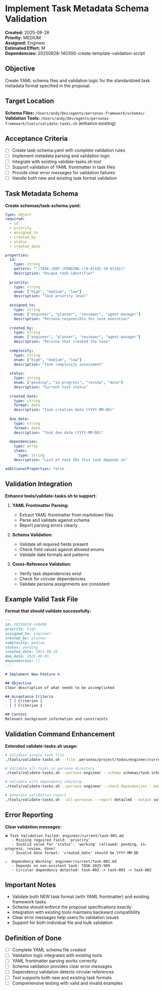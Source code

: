 # Implement Task Metadata Schema Validation

**Created:** 2025-08-28  
**Priority:** MEDIUM  
**Assigned:** Engineer  
**Estimated Effort:** M  
**Dependencies:** 20250828-140300-create-template-validation-script

## Objective

Create YAML schema files and validation logic for the standardized task metadata format specified in the proposal.

## Target Location

**Schema Files:** `/Users/andy/Dev/agents/personas-framework/schemas/`
**Validation Tools:** `/Users/andy/Dev/agents/personas-framework/tools/validate-tasks.sh` (enhance existing)

## Acceptance Criteria

- [ ] Create task-schema.yaml with complete validation rules
- [ ] Implement metadata parsing and validation logic
- [ ] Integrate with existing validate-tasks.sh tool
- [ ] Support validation of YAML frontmatter in task files
- [ ] Provide clear error messages for validation failures
- [ ] Handle both new and existing task format validation

## Task Metadata Schema

**Create schemas/task-schema.yaml:**
```yaml
type: object
required:
  - id
  - priority
  - assigned_to
  - created_by
  - status
  - created_date

properties:
  id:
    type: string
    pattern: "^(TASK-|DEP-|PENDING-|[0-9]{8}-[0-9]{6})"
    description: "Unique task identifier"
  
  priority:
    type: string
    enum: ["high", "medium", "low"]
    description: "Task priority level"
  
  assigned_to:
    type: string
    enum: ["engineer", "planner", "reviewer", "agent-manager"]
    description: "Persona responsible for task execution"
  
  created_by:
    type: string
    enum: ["engineer", "planner", "reviewer", "agent-manager"]
    description: "Persona that created the task"
  
  complexity:
    type: string
    enum: ["high", "medium", "low"]
    description: "Task complexity assessment"
  
  status:
    type: string
    enum: ["pending", "in-progress", "review", "done"]
    description: "Current task status"
  
  created_date:
    type: string
    format: date
    description: "Task creation date (YYYY-MM-DD)"
  
  due_date:
    type: string
    format: date
    description: "Task due date (YYYY-MM-DD)"
  
  dependencies:
    type: array
    items:
      type: string
    description: "List of task IDs this task depends on"

additionalProperties: false
```

## Validation Integration

**Enhance tools/validate-tasks.sh to support:**

1. **YAML Frontmatter Parsing:**
   - Extract YAML frontmatter from markdown files
   - Parse and validate against schema
   - Report parsing errors clearly

2. **Schema Validation:**
   - Validate all required fields present
   - Check field values against allowed enums
   - Validate date formats and patterns

3. **Cross-Reference Validation:**
   - Verify task dependencies exist
   - Check for circular dependencies
   - Validate persona assignments are consistent

## Example Valid Task File

**Format that should validate successfully:**
```markdown
---
id: 20250828-140400
priority: high
assigned_to: engineer
created_by: planner
complexity: medium
status: pending
created_date: 2025-08-28
due_date: 2025-09-05
dependencies: []
---

# Implement New Feature X

## Objective
Clear description of what needs to be accomplished

## Acceptance Criteria
- [ ] Criterion 1
- [ ] Criterion 2

## Context
Relevant background information and constraints
```

## Validation Command Enhancement

**Extended validate-tasks.sh usage:**
```bash
# Validate single task file
./tools/validate-tasks.sh --file .personas/project/todos/engineer/current/task-001.md

# Validate all tasks in persona directory
./tools/validate-tasks.sh --persona engineer --schema schemas/task-schema.yaml

# Validate with dependency checking
./tools/validate-tasks.sh --persona engineer --check-dependencies --max-depth 10

# Generate validation report
./tools/validate-tasks.sh --all-personas --report detailed --output validation-report.txt
```

## Error Reporting

**Clear validation messages:**
```text
❌ Task Validation Failed: engineer/current/task-001.md
   - Missing required field: 'priority'
   - Invalid value for 'status': 'working' (allowed: pending, in-progress, review, done)
   - Invalid date format: 'created_date' should be YYYY-MM-DD

⚠️  Dependency Warning: engineer/current/task-002.md
   - Depends on non-existent task: TASK-2025-999
   - Circular dependency detected: task-002 -> task-003 -> task-002
```

## Important Notes

- Validate both NEW task format (with YAML frontmatter) and existing framework tasks
- Schema should enforce the proposal specifications exactly
- Integration with existing tools maintains backward compatibility
- Clear error messages help users fix validation issues
- Support for both individual file and bulk validation

## Definition of Done

- [ ] Complete YAML schema file created
- [ ] Validation logic integrated with existing tools
- [ ] YAML frontmatter parsing works correctly
- [ ] Schema validation provides clear error messages
- [ ] Dependency validation detects circular references
- [ ] Tool supports both new and existing task formats
- [ ] Comprehensive testing with valid and invalid examples
